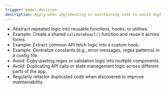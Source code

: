 ```yaml
---
trigger: model_decision
description: Apply when implementing or maintaining code to avoid duplication by reusing shared functions, hooks, or utilities instead of copy-pasting logic.
---
```


- Abstract repeated logic into reusable functions, hooks, or utilities.
- Example: Create a shared `validateEmail()` function and reuse it across forms.
- Example: Extract common API fetch logic into a custom hook.
- Example: Centralize constants (e.g., error messages, regex patterns) in a config file.
- Avoid: Copy-pasting regex or validation logic into multiple components.
- Avoid: Duplicating API calls or state management logic across different parts of the app.
- Regularly refactor duplicated code when discovered to improve maintainability.

